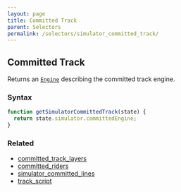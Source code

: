 ```yaml
---
layout: page
title: Committed Track
parent: Selectors
permalink: /selectors/simulator_committed_track/
---
```


## Committed Track

Returns an [`Engine`](../External/engine.js) describing the committed track engine.

### Syntax

```js
function getSimulatorCommittedTrack(state) {
  return state.simulator.committedEngine;
}
```

### Related

- [committed_track_layers](./committed_track_layers.md)
- [committed_riders](./committed_riders.md)
- [simulator_committed_lines](./simulator_committed_lines.md)
- [track_script](./track_script.md)
